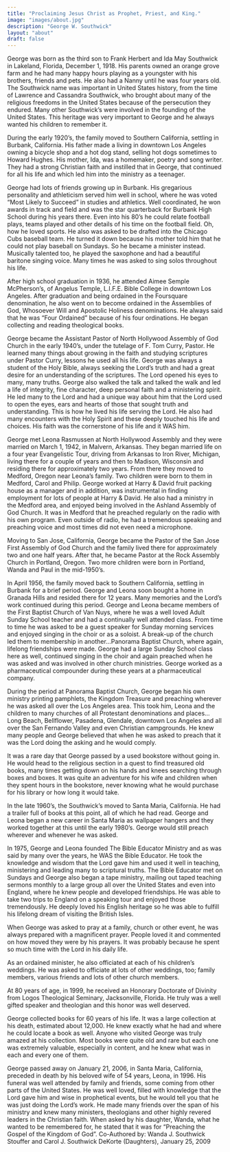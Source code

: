 ```yaml
---
title: "Proclaiming Jesus Christ as Prophet, Priest, and King."
image: "images/about.jpg"
description: "George W. Southwick"
layout: "about"
draft: false
---
```



George was born as the third son to Frank Herbert and Ida May Southwick in Lakeland, Florida, December 1, 1918. His parents owned an orange grove farm and he had many happy hours playing as a youngster with his brothers, friends and pets. He also had a Nanny until he was four years old. The Southwick name was important in United States history, from the time of Lawrence and Cassandra Southwick, who brought about many of the religious freedoms in the United States because of the persecution they endured. Many other Southwick’s were involved in the founding of the United States. This heritage was very important to George and he always wanted his children to remember it.

During the early 1920’s, the family moved to Southern California, settling in Burbank, California. His father made a living in downtown Los Angeles owning a bicycle shop and a hot dog stand, selling hot dogs sometimes to Howard Hughes. His mother, Ida, was a homemaker, poetry and song writer. They had a strong Christian faith and instilled that in George, that continued for all his life and which led him into the ministry as a teenager.

George had lots of friends growing up in Burbank. His gregarious personality and athleticism served him well in school, where he was voted “Most Likely to Succeed” in studies and athletics. Well coordinated, he won awards in track and field and was the star quarterback for Burbank High School during his years there. Even into his 80’s he could relate football plays, teams played and other details of his time on the football field. Oh, how he loved sports. He also was asked to be drafted into the Chicago Cubs baseball team. He turned it down because his mother told him that he could not play baseball on Sundays. So he became a minister instead. Musically talented too, he played the saxophone and had a beautiful baritone singing voice. Many times he was asked to sing solos throughout his life.

After high school graduation in 1936, he attended Aimee Semple McPherson’s, of Angelus Temple, L.I.F.E. Bible College in downtown Los Angeles. After graduation and being ordained in the Foursquare denomination, he also went on to become ordained in the Assemblies of God, Whosoever Will and Apostolic Holiness denominations. He always said that he was “Four Ordained” because of his four ordinations. He began collecting and reading theological books.

George became the Assistant Pastor of North Hollywood Assembly of God Church in the early 1940’s, under the tutelage of F. Tom Curry, Pastor. He learned many things about growing in the faith and studying scriptures under Pastor Curry, lessons he used all his life. George was always a student of the Holy Bible, always seeking the Lord’s truth and had a great desire for an understanding of the scriptures. The Lord opened his eyes to many, many truths. George also walked the talk and talked the walk and led a life of integrity, fine character, deep personal faith and a ministering spirit. He led many to the Lord and had a unique way about him that the Lord used to open the eyes, ears and hearts of those that sought truth and understanding. This is how he lived his life serving the Lord. He also had many encounters with the Holy Spirit and these deeply touched his life and choices. His faith was the cornerstone of his life and it WAS him.

George met Leona Rasmussen at North Hollywood Assembly and they were married on March 1, 1942, in Malvern, Arkansas. They began married life on a four year Evangelistic Tour, driving from Arkansas to Iron River, Michigan, living there for a couple of years and then to Madison, Wisconsin and residing there for approximately two years. From there they moved to Medford, Oregon near Leona’s family. Two children were born to them in Medford, Carol and Philip. George worked at Harry & David fruit packing house as a manager and in addition, was instrumental in finding employment for lots of people at Harry & David. He also had a ministry in the Medford area, and enjoyed being involved in the Ashland Assembly of God Church. It was in Medford that he preached regularly on the radio with his own program. Even outside of radio, he had a tremendous speaking and preaching voice and most times did not even need a microphone.

Moving to San Jose, California, George became the Pastor of the San Jose First Assembly of God Church and the family lived there for approximately two and one half years. After that, he became Pastor at the Rock Assembly Church in Portland, Oregon. Two more children were born in Portland, Wanda and Paul in the mid-1950’s.

In April 1956, the family moved back to Southern California, settling in Burbank for a brief period. George and Leona soon bought a home in Granada Hills and resided there for 12 years. Many memories and the Lord’s work continued during this period. George and Leona became members of the First Baptist Church of Van Nuys, where he was a well loved Adult Sunday School teacher and had a continually well attended class. From time to time he was asked to be a guest speaker for Sunday morning services and enjoyed singing in the choir or as a soloist. A break-up of the church led them to membership in another…Panorama Baptist Church, where again, lifelong friendships were made. George had a large Sunday School class here as well, continued singing in the choir and again preached when he was asked and was involved in other church ministries. George worked as a pharmaceutical compounder during these years at a pharmaceutical company.

During the period at Panorama Baptist Church, George began his own ministry printing pamphlets, the Kingdom Treasure and preaching wherever he was asked all over the Los Angeles area. This took him, Leona and the children to many churches of all Protestant denominations and places…Long Beach, Bellflower, Pasadena, Glendale, downtown Los Angeles and all over the San Fernando Valley and even Christian campgrounds. He knew many people and George believed that when he was asked to preach that it was the Lord doing the asking and he would comply.

It was a rare day that George passed by a used bookstore without going in. He would head to the religious section in a quest to find treasured old books, many times getting down on his hands and knees searching through boxes and boxes. It was quite an adventure for his wife and children when they spent hours in the bookstore, never knowing what he would purchase for his library or how long it would take.

In the late 1960’s, the Southwick’s moved to Santa Maria, California. He had a trailer full of books at this point, all of which he had read. George and Leona began a new career in Santa Maria as wallpaper hangers and they worked together at this until the early 1980’s. George would still preach wherever and whenever he was asked.

In 1975, George and Leona founded The Bible Educator Ministry and as was said by many over the years, he WAS the Bible Educator. He took the knowledge and wisdom that the Lord gave him and used it well in teaching, ministering and leading many to scriptural truths. The Bible Educator met on Sundays and George also began a tape ministry, mailing out taped teaching sermons monthly to a large group all over the United States and even into England, where he knew people and developed friendships. He was able to take two trips to England on a speaking tour and enjoyed those tremendously. He deeply loved his English heritage so he was able to fulfill his lifelong dream of visiting the British Isles.

When George was asked to pray at a family, church or other event, he was always prepared with a magnificent prayer. People loved it and commented on how moved they were by his prayers. It was probably because he spent so much time with the Lord in his daily life.

As an ordained minister, he also officiated at each of his children’s weddings. He was asked to officiate at lots of other weddings, too; family members, various friends and lots of other church members.

At 80 years of age, in 1999, he received an Honorary Doctorate of Divinity from Logos Theological Seminary, Jacksonville, Florida. He truly was a well gifted speaker and theologian and this honor was well deserved.

George collected books for 60 years of his life. It was a large collection at his death, estimated about 12,000. He knew exactly what he had and where he could locate a book as well. Anyone who visited George was truly amazed at his collection. Most books were quite old and rare but each one was extremely valuable, especially in content, and he knew what was in each and every one of them.

George passed away on January 21, 2006, in Santa Maria, California, preceded in death by his beloved wife of 54 years, Leona, in 1996. His funeral was well attended by family and friends, some coming from other parts of the United States. He was well loved, filled with knowledge that the Lord gave him and wise in prophetical events, but he would tell you that he was just doing the Lord’s work. He made many friends over the span of his ministry and knew many ministers, theologians and other highly revered leaders in the Christian faith. When asked by his daughter, Wanda, what he wanted to be remembered for, he stated that it was for “Preaching the Gospel of the Kingdom of God”.
Co-Authored by: Wanda J. Southwick Stouffer and Carol J. Southwick DeKorte (Daughters), January 25, 2009
